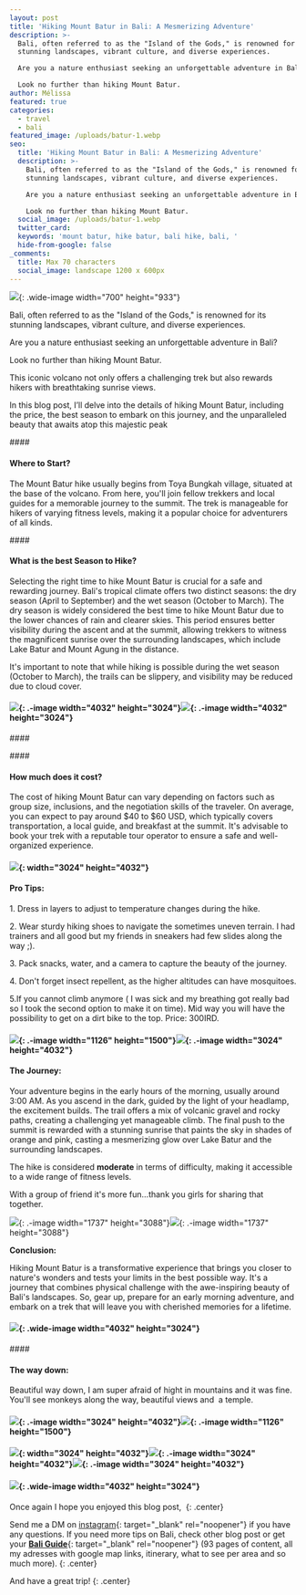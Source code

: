 ```yaml
---
layout: post
title: 'Hiking Mount Batur in Bali: A Mesmerizing Adventure'
description: >-
  Bali, often referred to as the "Island of the Gods," is renowned for its
  stunning landscapes, vibrant culture, and diverse experiences.

  Are you a nature enthusiast seeking an unforgettable adventure in Bali? 

  Look no further than hiking Mount Batur. 
author: Mélissa
featured: true
categories:
  - travel
  - bali
featured_image: /uploads/batur-1.webp
seo:
  title: 'Hiking Mount Batur in Bali: A Mesmerizing Adventure'
  description: >-
    Bali, often referred to as the "Island of the Gods," is renowned for its
    stunning landscapes, vibrant culture, and diverse experiences.

    Are you a nature enthusiast seeking an unforgettable adventure in Bali? 

    Look no further than hiking Mount Batur. 
  social_image: /uploads/batur-1.webp
  twitter_card:
  keywords: 'mount batur, hike batur, bali hike, bali, '
  hide-from-google: false
_comments:
  title: Max 70 characters
  social_image: landscape 1200 x 600px
---
```

![](/uploads/batur-1.webp){: .wide-image width="700" height="933"}

Bali, often referred to as the "Island of the Gods," is renowned for its stunning landscapes, vibrant culture, and diverse experiences.

Are you a nature enthusiast seeking an unforgettable adventure in Bali?

Look no further than hiking Mount Batur.

This iconic volcano not only offers a challenging trek but also rewards hikers with breathtaking sunrise views.

In this blog post, I’ll delve into the details of hiking Mount Batur, including the price, the best season to embark on this journey, and the unparalleled beauty that awaits atop this majestic peak

\####

#### Where to Start?

The Mount Batur hike usually begins from Toya Bungkah village, situated at the base of the volcano. From here, you'll join fellow trekkers and local guides for a memorable journey to the summit. The trek is manageable for hikers of varying fitness levels, making it a popular choice for adventurers of all kinds.

\####

#### What is the best Season to Hike?

Selecting the right time to hike Mount Batur is crucial for a safe and rewarding journey. Bali's tropical climate offers two distinct seasons: the dry season (April to September) and the wet season (October to March). The dry season is widely considered the best time to hike Mount Batur due to the lower chances of rain and clearer skies. This period ensures better visibility during the ascent and at the summit, allowing trekkers to witness the magnificent sunrise over the surrounding landscapes, which include Lake Batur and Mount Agung in the distance.

It's important to note that while hiking is possible during the wet season (October to March), the trails can be slippery, and visibility may be reduced due to cloud cover.

#### ![](/uploads/img-0342.webp){: .-image width="4032" height="3024"}![](/uploads/img-0347.webp){: .-image width="4032" height="3024"}

\####

\####

#### How much does it cost?

The cost of hiking Mount Batur can vary depending on factors such as group size, inclusions, and the negotiation skills of the traveler. On average, you can expect to pay around $40 to $60 USD, which typically covers transportation, a local guide, and breakfast at the summit. It's advisable to book your trek with a reputable tour operator to ensure a safe and well-organized experience.

#### ![](/uploads/batur-2.webp){: width="3024" height="4032"}

#### Pro Tips:

1\. Dress in layers to adjust to temperature changes during the hike.

2\. Wear sturdy hiking shoes to navigate the sometimes uneven terrain. I had trainers and all good but my friends in sneakers had few slides along the way ;).&nbsp;

3\. Pack snacks, water, and a camera to capture the beauty of the journey.

4\. Don't forget insect repellent, as the higher altitudes can have mosquitoes.

5\.If you cannot climb anymore ( I was sick and my breathing got really bad so I took the second option to make it on time). Mid way you will have the possibility to get on a dirt bike to the top. Price: 300IRD.

#### ![](/uploads/batur-4.webp){: .-image width="1126" height="1500"}![](/uploads/batur-5.webp){: .-image width="3024" height="4032"}

#### The Journey:

Your adventure begins in the early hours of the morning, usually around 3:00 AM. As you ascend in the dark, guided by the light of your headlamp, the excitement builds. The trail offers a mix of volcanic gravel and rocky paths, creating a challenging yet manageable climb. The final push to the summit is rewarded with a stunning sunrise that paints the sky in shades of orange and pink, casting a mesmerizing glow over Lake Batur and the surrounding landscapes.

The hike is considered **moderate** in terms of difficulty, making it accessible to a wide range of fitness levels.

With a group of friend it's more fun…thank you girls for sharing that together.

![](/uploads/img-0406.webp){: .-image width="1737" height="3088"}![](/uploads/img-0402.webp){: .-image width="1737" height="3088"}

**Conclusion:**

Hiking Mount Batur is a transformative experience that brings you closer to nature's wonders and tests your limits in the best possible way. It's a journey that combines physical challenge with the awe-inspiring beauty of Bali's landscapes. So, gear up, prepare for an early morning adventure, and embark on a trek that will leave you with cherished memories for a lifetime.

#### ![](/uploads/batur-3.webp){: .wide-image width="4032" height="3024"}

\####

#### The way down:

Beautiful way down, I am super afraid of hight in mountains and it was fine. You'll see monkeys along the way, beautiful views and&nbsp; a temple.

#### ![](/uploads/img-0442.webp){: .-image width="3024" height="4032"}![](/uploads/b55c7142-53b8-4b57-bcbc-38913c7d9fd7.jpg){: .-image width="1126" height="1500"}

#### ![](/uploads/img-0425.webp){: width="3024" height="4032"}![](/uploads/img-0441.webp){: .-image width="3024" height="4032"}![](/uploads/img-0459.webp){: .-image width="3024" height="4032"}

#### ![](/uploads/img-0486.webp){: .wide-image width="4032" height="3024"}

Once again I hope you enjoyed this blog post,&nbsp;
{: .center}

Send me a DM on&nbsp;[instagram](https://www.instagram.com/nomadedreamer/){: target="_blank" rel="noopener"}&nbsp;if you have any questions. If you need more tips on Bali, check other blog post or get your&nbsp;[**Bali Guide**](https://nomadedreamer.gumroad.com/l/baliguide){: target="_blank" rel="noopener"}&nbsp;(93 pages of content, all my adresses with google map links, itinerary, what to see per area and so much more).
{: .center}

And have a great trip!
{: .center}